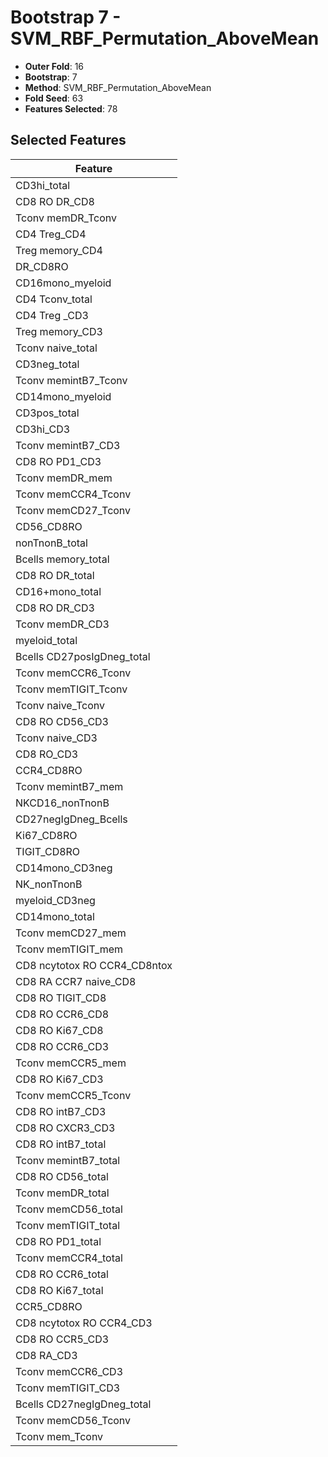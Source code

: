 # Bootstrap 7 - SVM_RBF_Permutation_AboveMean

- **Outer Fold**: 16
- **Bootstrap**: 7
- **Method**: SVM_RBF_Permutation_AboveMean
- **Fold Seed**: 63
- **Features Selected**: 78

## Selected Features

| Feature |
|---------|
| CD3hi_total |
| CD8 RO DR_CD8 |
| Tconv memDR_Tconv |
| CD4 Treg_CD4 |
| Treg memory_CD4 |
| DR_CD8RO |
| CD16mono_myeloid |
| CD4 Tconv_total |
| CD4 Treg _CD3 |
| Treg memory_CD3 |
| Tconv naive_total |
| CD3neg_total |
| Tconv memintB7_Tconv |
| CD14mono_myeloid |
| CD3pos_total |
| CD3hi_CD3 |
| Tconv memintB7_CD3 |
| CD8 RO PD1_CD3 |
| Tconv memDR_mem |
| Tconv memCCR4_Tconv |
| Tconv memCD27_Tconv |
| CD56_CD8RO |
| nonTnonB_total |
| Bcells memory_total |
| CD8 RO DR_total |
| CD16+mono_total |
| CD8 RO DR_CD3 |
| Tconv memDR_CD3 |
| myeloid_total |
| Bcells CD27posIgDneg_total |
| Tconv memCCR6_Tconv |
| Tconv memTIGIT_Tconv |
| Tconv naive_Tconv |
| CD8 RO CD56_CD3 |
| Tconv naive_CD3 |
| CD8 RO_CD3 |
| CCR4_CD8RO |
| Tconv memintB7_mem |
| NKCD16_nonTnonB |
| CD27negIgDneg_Bcells |
| Ki67_CD8RO |
| TIGIT_CD8RO |
| CD14mono_CD3neg |
| NK_nonTnonB |
| myeloid_CD3neg |
| CD14mono_total |
| Tconv memCD27_mem |
| Tconv memTIGIT_mem |
| CD8 ncytotox RO CCR4_CD8ntox |
| CD8 RA CCR7 naive_CD8 |
| CD8 RO TIGIT_CD8 |
| CD8 RO CCR6_CD8 |
| CD8 RO Ki67_CD8 |
| CD8 RO CCR6_CD3 |
| Tconv memCCR5_mem |
| CD8  RO Ki67_CD3 |
| Tconv memCCR5_Tconv |
| CD8 RO intB7_CD3 |
| CD8 RO CXCR3_CD3 |
| CD8 RO intB7_total |
| Tconv memintB7_total |
| CD8 RO CD56_total |
| Tconv memDR_total |
| Tconv memCD56_total |
| Tconv memTIGIT_total |
| CD8 RO PD1_total |
| Tconv memCCR4_total |
| CD8 RO CCR6_total |
| CD8 RO Ki67_total |
| CCR5_CD8RO |
| CD8 ncytotox RO CCR4_CD3 |
| CD8 RO CCR5_CD3 |
| CD8 RA_CD3 |
| Tconv memCCR6_CD3 |
| Tconv memTIGIT_CD3 |
| Bcells CD27negIgDneg_total |
| Tconv memCD56_Tconv |
| Tconv mem_Tconv |
